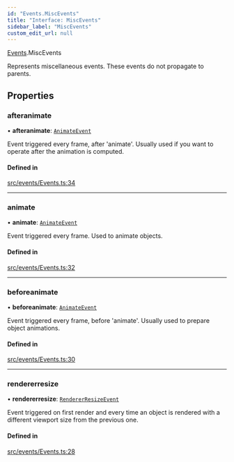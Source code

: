 ```yaml
---
id: "Events.MiscEvents"
title: "Interface: MiscEvents"
sidebar_label: "MiscEvents"
custom_edit_url: null
---
```


[Events](../namespaces/Events.md).MiscEvents

Represents miscellaneous events. These events do not propagate to parents.

## Properties

### afteranimate

• **afteranimate**: [`AnimateEvent`](Events.AnimateEvent.md)

Event triggered every frame, after 'animate'. Usually used if you want to operate after the animation is computed.

#### Defined in

[src/events/Events.ts:34](https://github.com/agargaro/three.ez/blob/a81f57c/src/events/Events.ts#L34)

___

### animate

• **animate**: [`AnimateEvent`](Events.AnimateEvent.md)

Event triggered every frame. Used to animate objects.

#### Defined in

[src/events/Events.ts:32](https://github.com/agargaro/three.ez/blob/a81f57c/src/events/Events.ts#L32)

___

### beforeanimate

• **beforeanimate**: [`AnimateEvent`](Events.AnimateEvent.md)

Event triggered every frame, before 'animate'. Usually used to prepare object animations.

#### Defined in

[src/events/Events.ts:30](https://github.com/agargaro/three.ez/blob/a81f57c/src/events/Events.ts#L30)

___

### rendererresize

• **rendererresize**: [`RendererResizeEvent`](Events.RendererResizeEvent.md)

Event triggered on first render and every time an object is rendered with a different viewport size from the previous one.

#### Defined in

[src/events/Events.ts:28](https://github.com/agargaro/three.ez/blob/a81f57c/src/events/Events.ts#L28)
